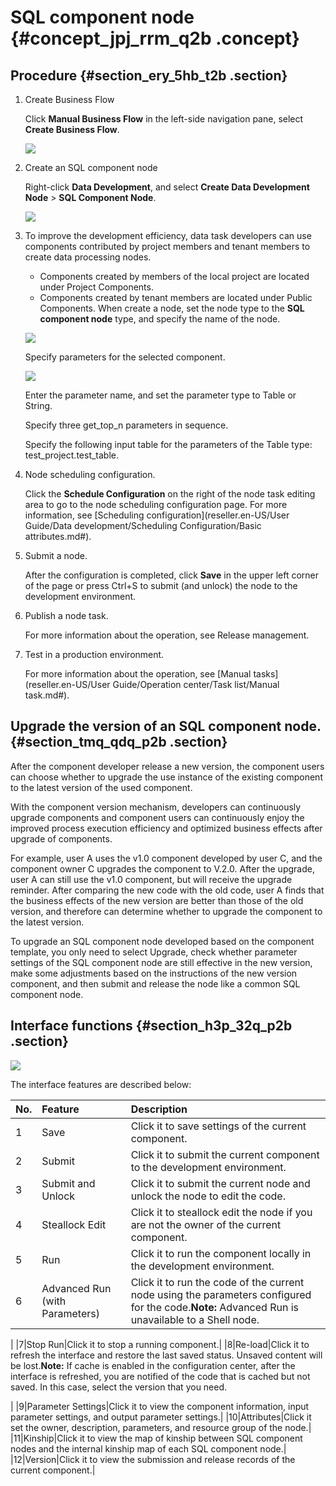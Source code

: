 # SQL component node {#concept_jpj_rrm_q2b .concept}

## Procedure {#section_ery_5hb_t2b .section}

1.  Create Business Flow

    Click **Manual Business Flow** in the left-side navigation pane, select **Create Business Flow**.

    ![](http://static-aliyun-doc.oss-cn-hangzhou.aliyuncs.com/assets/img/16319/15389925637961_en-US.png)

2.  Create an SQL component node

    Right-click **Data Development**, and select **Create Data Development Node** \> **SQL Component Node**.

    ![](http://static-aliyun-doc.oss-cn-hangzhou.aliyuncs.com/assets/img/16325/15389925638127_en-US.png)

3.  To improve the development efficiency, data task developers can use components contributed by project members and tenant members to create data processing nodes.

    -   Components created by members of the local project are located under Project Components.
    -   Components created by tenant members are located under Public Components.
    When create a node, set the node type to the **SQL component node** type, and specify the name of the node.

    ![](http://static-aliyun-doc.oss-cn-hangzhou.aliyuncs.com/assets/img/16297/15389925637777_en-US.png)

    Specify parameters for the selected component.

    ![](http://static-aliyun-doc.oss-cn-hangzhou.aliyuncs.com/assets/img/16297/15389925637779_en-US.png)

    Enter the parameter name, and set the parameter type to Table or String.

    Specify three get\_top\_n parameters in sequence.

    Specify the following input table for the parameters of the Table type: test\_project.test\_table.

4.  Node scheduling configuration.

    Click the **Schedule Configuration** on the right of the node task editing area to go to the node scheduling configuration page. For more information, see [Scheduling configuration](reseller.en-US/User Guide/Data development/Scheduling Configuration/Basic attributes.md#).

5.  Submit a node.

    After the configuration is completed, click **Save** in the upper left corner of the page or press Ctrl+S to submit \(and unlock\) the node to the development environment.

6.  Publish a node task.

    For more information about the operation, see Release management.

7.  Test in a production environment.

    For more information about the operation, see [Manual tasks](reseller.en-US/User Guide/Operation center/Task list/Manual task.md#).


## Upgrade the version of an SQL component node. {#section_tmq_qdq_p2b .section}

After the component developer release a new version, the component users can choose whether to upgrade the use instance of the existing component to the latest version of the used component.

With the component version mechanism, developers can continuously upgrade components and component users can continuously enjoy the improved process execution efficiency and optimized business effects after upgrade of components.

For example, user A uses the v1.0 component developed by user C, and the component owner C upgrades the component to V.2.0. After the upgrade, user A can still use the v1.0 component, but will receive the upgrade reminder. After comparing the new code with the old code, user A finds that the business effects of the new version are better than those of the old version, and therefore can determine whether to upgrade the component to the latest version.

To upgrade an SQL component node developed based on the component template, you only need to select Upgrade, check whether parameter settings of the SQL component node are still effective in the new version, make some adjustments based on the instructions of the new version component, and then submit and release the node like a common SQL component node.

## Interface functions {#section_h3p_32q_p2b .section}

![](http://static-aliyun-doc.oss-cn-hangzhou.aliyuncs.com/assets/img/16325/15389925638137_en-US.png)

The interface features are described below:

|No.|Feature|Description|
|:--|:------|:----------|
|1|Save|Click it to save settings of the current component.|
|2|Submit|Click it to submit the current component to the development environment.|
|3|Submit and Unlock|Click it to submit the current node and unlock the node to edit the code.|
|4|Steallock Edit|Click it to steallock edit the node if you are not the owner of the current component.|
|5|Run|Click it to run the component locally in the development environment.|
|6|Advanced Run \(with Parameters\)|Click it to run the code of the current node using the parameters configured for the code.**Note:** Advanced Run is unavailable to a Shell node.

|
|7|Stop Run|Click it to stop a running component.|
|8|Re-load|Click it to refresh the interface and restore the last saved status. Unsaved content will be lost.**Note:** If cache is enabled in the configuration center, after the interface is refreshed, you are notified of the code that is cached but not saved. In this case, select the version that you need.

|
|9|Parameter Settings|Click it to view the component information, input parameter settings, and output parameter settings.|
|10|Attributes|Click it set the owner, description, parameters, and resource group of the node.|
|11|Kinship|Click it to view the map of kinship between SQL component nodes and the internal kinship map of each SQL component node.|
|12|Version|Click it to view the submission and release records of the current component.|

